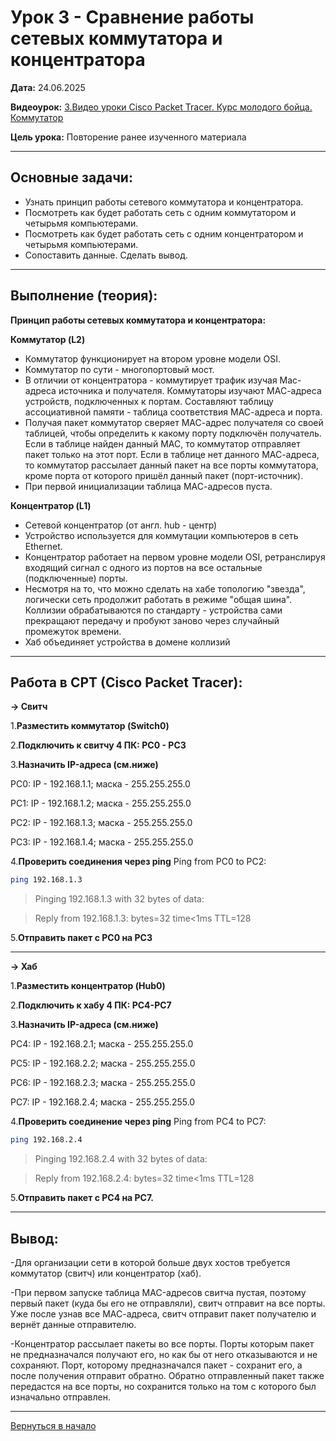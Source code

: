 # Урок 3 - Сравнение работы сетевых коммутатора и концентратора

**Дата:** 24.06.2025

**Видеоурок:** [3.Видео уроки Cisco Packet Tracer. Курс молодого бойца. Коммутатор](https://vkvideo.ru/playlist/-32477510_12/video-32477510_456239183)

**Цель урока:** Повторение ранее изученного материала

---

## Основные задачи:
- Узнать принцип работы сетевого коммутатора и концентратора.
- Посмотреть как будет работать сеть с одним коммутатором и четырьмя компьютерами.
- Посмотреть как будет работать сеть с одним концентратором и четырьмя компьютерами.
- Сопоставить данные. Сделать вывод.

---

## Выполнение (теория):

**Принцип работы сетевых коммутатора и концентратора:**

**Коммутатор (L2)**
- Коммутатор функционирует на втором уровне модели OSI. 
- Коммутатор по сути - многопортовый мост.
- В отличии от концентратора - коммутирует трафик изучая Mac-адреса источника и получателя. 
Коммутаторы изучают МАС-адреса устройств, подключенных к портам. Составляют таблицу ассоциативной памяти - таблица соответствия МАС-адреса и порта.
- Получая пакет коммутатор сверяет МАС-адрес получателя со своей таблицей, чтобы определить к какому порту подключён получатель. Если в таблице найден данный МАС, то коммутатор отправляет пакет только на этот порт. Если в таблице нет данного МАС-адреса, то коммутатор рассылает данный пакет на все порты коммутатора, кроме порта от которого пришёл данный пакет (порт-источник). 
- При первой инициализации таблица МАС-адресов пуста.

**Концентратор (L1)**
- Сетевой концентратор (от англ. hub - центр)
- Устройство используется для коммутации компьютеров в сеть Ethernet.
- Концентратор работает на первом уровне модели OSI, ретранслируя входящий сигнал с одного из портов на все остальные (подключенные) порты. 
- Несмотря на то, что можно сделать на хабе топологию "звезда", логически сеть продолжит работать в режиме "общая шина".
Коллизии обрабатываются по стандарту - устройства сами прекращают передачу и пробуют заново через случайный промежуток времени. 
- Хаб объединяет устройства в домене коллизий

---

## Работа в CPT (Cisco Packet Tracer):

**-> Свитч**

1.**Разместить коммутатор (Switch0)**

2.**Подключить к свитчу 4 ПК: PC0 - PC3**

3.**Назначить IP-адреса (см.ниже)**

PC0: IP - 192.168.1.1; маска - 255.255.255.0

PC1: IP - 192.168.1.2; маска - 255.255.255.0

PC2: IP - 192.168.1.3; маска - 255.255.255.0

PC3: IP - 192.168.1.4; маска - 255.255.255.0

4.**Проверить соединения через ping**
Ping from PC0 to PC2:
```bash
ping 192.168.1.3
```
> Pinging 192.168.1.3 with 32 bytes of data:

> Reply from 192.168.1.3: bytes=32 time<1ms TTL=128

5.**Отправить пакет с PC0 на PC3**

---

**-> Хаб**

1.**Разместить концентратор (Hub0)**

2.**Подключить к хабу 4 ПК: PC4-PC7**

3.**Назначить IP-адреса (см.ниже)**

PC4: IP - 192.168.2.1; маска - 255.255.255.0

PC5: IP - 192.168.2.2; маска - 255.255.255.0

PC6: IP - 192.168.2.3; маска - 255.255.255.0

PC7: IP - 192.168.2.4; маска - 255.255.255.0


4.**Проверить соединение через ping**
Ping from PC4 to PC7:
```bash
ping 192.168.2.4
```
> Pinging 192.168.2.4 with 32 bytes of data:

> Reply from 192.168.2.4: bytes=32 time<1ms TTL=128

5.**Отправить пакет с PC4 на PC7.**

---

## Вывод:
-Для организации сети в которой больше двух хостов требуется коммутатор (свитч) или концентратор (хаб).

-При первом запуске таблица MAC-адресов свитча пустая, поэтому первый пакет (куда бы его не отправляли), свитч отправит на все порты. Уже после узнав все МАС-адреса, свитч отправит пакет получателю и вернёт данные отправителю.

-Концентратор рассылает пакеты во все порты. Порты которым пакет не предназначался получают его, но как бы от него отказываются и не сохраняют. Порт, которому предназначался пакет - сохранит его, а после получения отправит обратно. Обратно отправленный пакет также передастся на все порты, но сохранится только на том с которого был изначально отправлен.

---

[Вернуться в начало](../README.md)